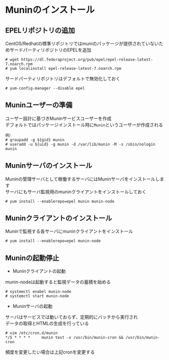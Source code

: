 # Muninのインストール

## EPELリポジトリの追加
CentOS/Redhatの標準リポジトリではmuniのパッケージが提供されていないためサードパーティリポジトリのEPELを追加  

```
# wget https://dl.fedoraproject.org/pub/epel/epel-release-latest-7.noarch.rpm
# yum localinstall epel-release-latest-7.noarch.rpm
```

サードパーティリポジトリはデフォルトで無効化しておく  

```
# yum-config-manager --disable epel
```

## Muninユーザーの準備
ユーザー設計に基づきMuninサービスユーザーを作成  
デフォルトではパッケージインストール時に`Munin`というユーザーが作成される  

```
例）
# groupadd -g ${gid} munin
# useradd -u ${uid} -g munin -d /var/lib/munin -M -s /sbin/nologin munin
```

## Muninサーバのインストール
Muninの管理サーバとして稼働するサーバにはMuninサーバをインストールします  
サーバにもサーバ監視用のmuninクライアントをインストールしておく  

```
# yum install --enablerepo=epel munin munin-node 
```

## Muninクライアントのインストール
Muninで監視する各サーバにmuninクライアントをインストール  

```
# yum install --enablerepo=epel munin-node
```

## Muninの起動停止

* Muninクライアントの起動  

munin-nodeは起動すると監視データの蓄積を始める  

```
# systemctl enabel munin-node
# systemctl start munin-node
```

* Muninサーバの起動  

サーバはサービスでは動いておらず、定期的にバッチから実行され  
データの取得とHTMLの生成を行っている  

```
# vim /etc/cron.d/munin
*/5 * * * *     munin test -x /usr/bin/munin-cron && /usr/bin/munin-cron
```

頻度を変更したい場合は上記cronを変更する  
